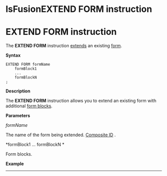 # lsFusionEXTEND FORM instruction

# EXTEND FORM instruction

The **EXTEND FORM** instruction [extends](Form_extension.md) an existing [form](Forms.md).

**Syntax**

    EXTEND FORM formName 
        formBlock1
        ...
        formBlockN
    ;

**Description**

The **EXTEND FORM** instruction allows you to extend an existing form with additional [form blocks](FORM-instruction_3670145.html#FORMinstruction-blocks).

**Parameters**

*formName*

The name of the form being extended. [Composite ID](IDs_1573053.html#IDs-cid) .

*formBlock1 ... formBlockN *

Form blocks.

**Example**

****************



  
